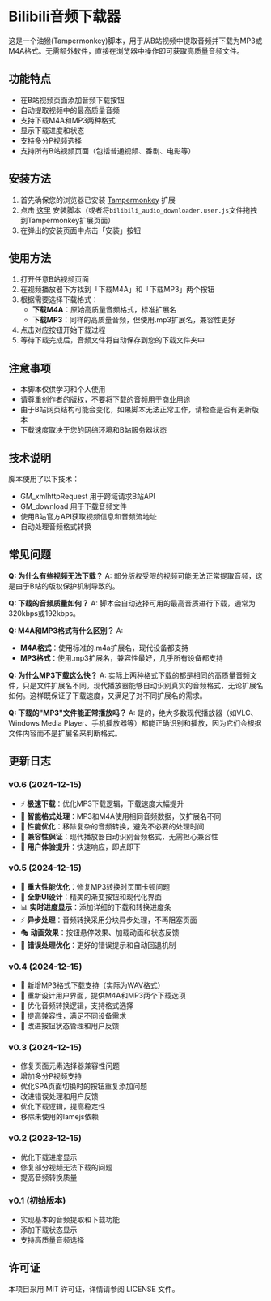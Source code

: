 # Bilibili音频下载器

这是一个油猴(Tampermonkey)脚本，用于从B站视频中提取音频并下载为MP3或M4A格式。无需额外软件，直接在浏览器中操作即可获取高质量音频文件。

## 功能特点

- 在B站视频页面添加音频下载按钮
- 自动提取视频中的最高质量音频
- 支持下载M4A和MP3两种格式
- 显示下载进度和状态
- 支持多分P视频选择
- 支持所有B站视频页面（包括普通视频、番剧、电影等）

## 安装方法

1. 首先确保您的浏览器已安装 [Tampermonkey](https://www.tampermonkey.net/) 扩展
2. 点击 [这里](https://github.com/cheluen/bilibili_onlyddownload_mp3/raw/refs/heads/main/bilibili_audio_downloader.user.js) 安装脚本（或者将`bilibili_audio_downloader.user.js`文件拖拽到Tampermonkey扩展页面）
3. 在弹出的安装页面中点击「安装」按钮

## 使用方法

1. 打开任意B站视频页面
2. 在视频播放器下方找到「下载M4A」和「下载MP3」两个按钮
3. 根据需要选择下载格式：
   - **下载M4A**：原始高质量音频格式，标准扩展名
   - **下载MP3**：同样的高质量音频，但使用.mp3扩展名，兼容性更好
4. 点击对应按钮开始下载过程
5. 等待下载完成后，音频文件将自动保存到您的下载文件夹中

## 注意事项

- 本脚本仅供学习和个人使用
- 请尊重创作者的版权，不要将下载的音频用于商业用途
- 由于B站网页结构可能会变化，如果脚本无法正常工作，请检查是否有更新版本
- 下载速度取决于您的网络环境和B站服务器状态

## 技术说明

脚本使用了以下技术：
- GM_xmlhttpRequest 用于跨域请求B站API
- GM_download 用于下载音频文件
- 使用B站官方API获取视频信息和音频流地址
- 自动处理音频格式转换

## 常见问题

**Q: 为什么有些视频无法下载？**
A: 部分版权受限的视频可能无法正常提取音频，这是由于B站的版权保护机制导致的。

**Q: 下载的音频质量如何？**
A: 脚本会自动选择可用的最高音质进行下载，通常为320kbps或192kbps。

**Q: M4A和MP3格式有什么区别？**
A:
- **M4A格式**：使用标准的.m4a扩展名，现代设备都支持
- **MP3格式**：使用.mp3扩展名，兼容性最好，几乎所有设备都支持

**Q: 为什么MP3下载这么快？**
A: 实际上两种格式下载的都是相同的高质量音频文件，只是文件扩展名不同。现代播放器能够自动识别真实的音频格式，无论扩展名如何。这样既保证了下载速度，又满足了对不同扩展名的需求。

**Q: 下载的"MP3"文件能正常播放吗？**
A: 是的，绝大多数现代播放器（如VLC、Windows Media Player、手机播放器等）都能正确识别和播放，因为它们会根据文件内容而不是扩展名来判断格式。

## 更新日志

### v0.6 (2024-12-15)
- ⚡ **极速下载**：优化MP3下载逻辑，下载速度大幅提升
- 🎯 **智能格式处理**：MP3和M4A使用相同音频数据，仅扩展名不同
- 🚀 **性能优化**：移除复杂的音频转换，避免不必要的处理时间
- 🔧 **兼容性保证**：现代播放器自动识别音频格式，无需担心兼容性
- 📱 **用户体验提升**：快速响应，即点即下

### v0.5 (2024-12-15)
- 🚀 **重大性能优化**：修复MP3转换时页面卡顿问题
- 🎨 **全新UI设计**：精美的渐变按钮和现代化界面
- 📊 **实时进度显示**：添加详细的下载和转换进度条
- ⚡ **异步处理**：音频转换采用分块异步处理，不再阻塞页面
- 🎭 **动画效果**：按钮悬停效果、加载动画和状态反馈
- 🔧 **错误处理优化**：更好的错误提示和自动回退机制

### v0.4 (2024-12-15)
- 🎵 新增MP3格式下载支持（实际为WAV格式）
- 🎨 重新设计用户界面，提供M4A和MP3两个下载选项
- 🔧 优化音频转换逻辑，支持格式选择
- 📱 提高兼容性，满足不同设备需求
- 🎯 改进按钮状态管理和用户反馈

### v0.3 (2024-12-15)
- 修复页面元素选择器兼容性问题
- 增加多分P视频支持
- 优化SPA页面切换时的按钮重复添加问题
- 改进错误处理和用户反馈
- 优化下载逻辑，提高稳定性
- 移除未使用的lamejs依赖

### v0.2 (2023-12-15)
- 优化下载进度显示
- 修复部分视频无法下载的问题
- 提高音频转换质量

### v0.1 (初始版本)
- 实现基本的音频提取和下载功能
- 添加下载状态显示
- 支持高质量音频选择

## 许可证

本项目采用 MIT 许可证，详情请参阅 LICENSE 文件。